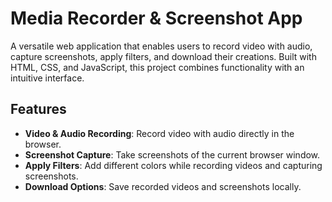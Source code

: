 # Media Recorder & Screenshot App

A versatile web application that enables users to record video with audio, capture screenshots, apply filters, and download their creations. Built with HTML, CSS, and JavaScript, this project combines functionality with an intuitive interface.

## Features

- **Video & Audio Recording**: Record video with audio directly in the browser.
- **Screenshot Capture**: Take screenshots of the current browser window.
- **Apply Filters**: Add different colors while recording videos and capturing screenshots.
- **Download Options**: Save recorded videos and screenshots locally.
